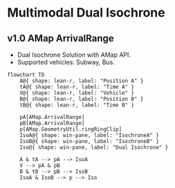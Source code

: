 # Multimodal Dual Isochrone

## v1.0 AMap ArrivalRange

- Dual Isochrone Solution with AMap API.
- Supported vehicles: Subway, Bus.

```mermaid
flowchart TD
    A@{ shape: lean-r, label: "Position A" }
    tA@{ shape: lean-r, label: "Time A" }
    V@{ shape: lean-r, label: "Vehicle" }
    B@{ shape: lean-r, label: "Position B" }
    tB@{ shape: lean-r, label: "Time B" }

    pA[AMap.ArrivalRange]
    pB[AMap.ArrivalRange]
    p[AMap.GeometryUtil.ringRingClip]
    IsoA@{ shape: win-pane, label: "IsochroneA" }
    IsoB@{ shape: win-pane, label: "IsochroneB" }
    Iso@{ shape: win-pane, label: "Dual Isochrone" }

    A & tA --> pA --> IsoA
    V --> pA & pB
    B & tB --> pB --> IsoB
    IsoA & IsoB --> p --> Iso
```
